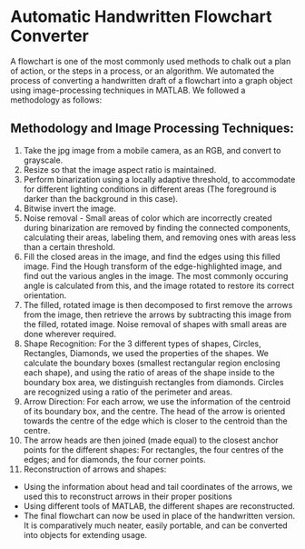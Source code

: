 # Automatic Handwritten Flowchart Converter

A flowchart is one of the most commonly used methods to chalk out a plan of action, or the steps
in a process, or an algorithm. We automated the process of converting a handwritten
draft of a flowchart into a graph object using image-processing techniques in MATLAB. We followed a methodology as follows:

## Methodology and Image Processing Techniques:
1. Take the jpg image from a mobile camera, as an RGB, and convert to grayscale.
2. Resize so that the image aspect ratio is maintained.
3. Perform binarization using a locally adaptive threshold, to accommodate for
different lighting conditions in different areas (The foreground is darker than the
background in this case).
4. Bitwise invert the image.
5. Noise removal - Small areas of color which are incorrectly created during binarization are removed by finding the connected components, calculating their areas, labeling them, and removing ones with areas less than a certain threshold.
6. Fill the closed areas in the image, and find the edges using this filled image.
Find the Hough transform of the edge-highlighted image, and find out the various angles in the image. The most commonly occuring angle is calculated from this, and the image rotated to restore its correct orientation.
8. The filled, rotated image is then decomposed to first remove the arrows from the image, then retrieve the arrows by subtracting this image from the filled, rotated image. Noise removal of shapes with small areas are done wherever required.
9. Shape Recognition: For the 3 different types of shapes, Circles, Rectangles, Diamonds, we used the properties of the shapes. We calculate the boundary boxes (smallest rectangular region enclosing each shape), and using the ratio of areas of the shape inside to the boundary box area, we distinguish rectangles from diamonds. Circles are recognized using a ratio of the perimeter and areas. 
10. Arrow Direction: For each arrow, we use the information of the centroid of its boundary box, and the centre. The head of the arrow is oriented towards the centre of the edge which is closer to the centroid than the centre. 
11. The arrow heads are then joined (made equal) to the closest anchor points for the different shapes: For rectangles, the four centres of the edges; and for diamonds, the four corner points.
12. Reconstruction of arrows and shapes: 
- Using the information about head and tail coordinates of the arrows, we used this to reconstruct arrows in their proper positions
- Using different tools of MATLAB, the different shapes are reconstructed.
- The final flowchart can now be used in place of the handwritten version. It is comparatively much neater, easily portable, and can be converted into objects for extending usage. 
